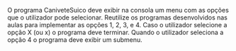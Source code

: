 O programa CaniveteSuico deve exibir na consola um menu com as opções que o utilizador
pode selecionar.
 Reutilize os programas desenvolvidos nas aulas para implementar as opções 1, 2, 3, e 4.
 Caso o utilizador selecione a opção X (ou x) o programa deve terminar.
 Quando o utilizador seleciona a opção 4 o programa deve exibir um submenu.
